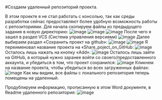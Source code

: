 #Создаем удаленный репозиторий проекта.

В этом проекте я не стал работать с консолью, так как среды разработки сейчас предоставляют более удобную возможность работы с репозиториями.
Для начала скопируем файлы из предыдущего задания в новую директорию:
![image](https://user-images.githubusercontent.com/104893843/209538447-1d271eee-7303-4d8f-8b9f-ab645e980948.png)
![image](https://user-images.githubusercontent.com/104893843/209538455-734c5e9f-26ab-4f60-aba5-2a98dde0f51a.png)
![image](https://user-images.githubusercontent.com/104893843/209538458-78636b18-78ef-4f58-a967-609ecb6eab52.png)
После чего я зашел в раздел VCS (Система управления версиями)
![image](https://user-images.githubusercontent.com/104893843/209538476-cb1e9bbb-6406-4f0e-9953-358ac4b45560.png)
Далее выбираем раздел «Сохранить проект на github»:
![image](https://user-images.githubusercontent.com/104893843/209538496-fe4f1047-4726-41bc-8f61-d791782dbc64.png)
![image](https://user-images.githubusercontent.com/104893843/209538505-291d55d2-1e00-42e0-8a7d-91e39e559fea.png)
Я переименовал название проекта на «Share_poject_on_GitHub:
![image](https://user-images.githubusercontent.com/104893843/209538528-6e6d4cf9-1d45-4c95-a8c8-f3a93b6f71f2.png)
Осталось лишь нажать на кнопку «Add»:
![image](https://user-images.githubusercontent.com/104893843/209538552-55205cfe-d8dc-4016-8e4a-0988ec021221.png)
Осталось лишь зайти на GitHub, в который нужно заранее войти со своего/предоставленного аккаунта, и убедиться в том, что проект сохранился:
![image](https://user-images.githubusercontent.com/104893843/209538577-159fb270-1e77-4c81-a560-4308ea8e7d28.png)
Кликнем на название проекта, чтобы убедиться во всех загруженных файлах:
![image](https://user-images.githubusercontent.com/104893843/209538599-bae0b900-3457-4bde-a003-ab26cf498ede.png)
Как мы видим, все файлы с локального репозитория теперь помещены на удаленный.

Продублируем информацию, прописанную в этом Word документе, в Readme удаленного репозитория:
![image](https://user-images.githubusercontent.com/104893843/209538658-d1510eb1-a8ec-481c-a635-7feca86107ca.png)

